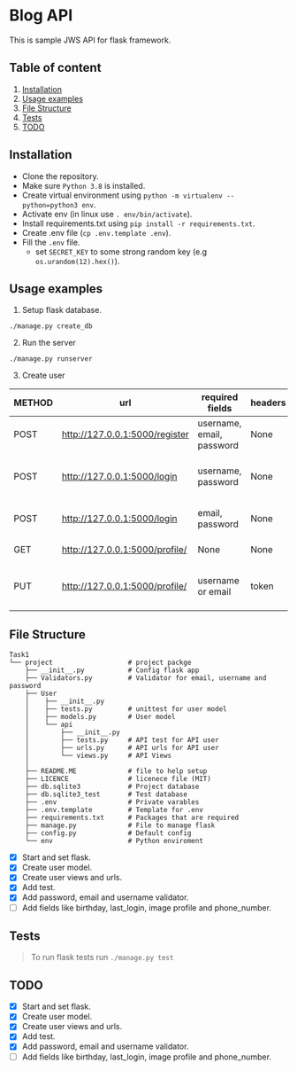 # Blog API

This is sample JWS API for flask framework.

## Table of content

1. [Installation](#installation)
2. [Usage examples](#usage-examples)
3. [File Structure](#file-structure)
4. [Tests](#tests)
5. [TODO](#todo)

<a name="installation"></a>

## Installation

- Clone the repository.
- Make sure `Python 3.8` is installed.
- Create virtual environment using `python -m virtualenv --python=python3 env`.
- Activate env (in linux use `. env/bin/activate`).
- Install requirements.txt using `pip install -r requirements.txt`.
- Create .env file (`cp .env.template .env`).
- Fill the `.env` file.
    - set `SECRET_KEY` to some strong random key (e.g `os.urandom(12).hex()`).

<a name="usage-examples"></a>

## Usage examples

1. Setup flask database.

`./manage.py create_db`

2. Run the server

`./manage.py runserver`

3. Create user

|METHOD|             url                 | required fields|headers|description|
  |------|---------------------------------|----------------| --- |---| 
| POST | http://127.0.0.1:5000/register  | username, email, password| None|Create user| 
| POST | http://127.0.0.1:5000/login     | username, password| None |Login via username and password|
| POST | http://127.0.0.1:5000/login     | email, password| None| Login via email and password|
| GET  | http://127.0.0.1:5000/profile/<user-id> | None | None| Get user info |
| PUT  | http://127.0.0.1:5000/profile/ | username or email | token|Edit my profile (auth token required) |

<a name="file-sturcture"></a>

## File Structure

```
Task1
└── project                   # project packge
    ├── __init__.py           # Config flask app 
    ├── Validators.py         # Validator for email, username and password
    ├── User
    │    ├── __init__.py
    │    ├── tests.py         # unittest for user model
    │    ├── models.py        # User model
    │    └── api
    │        ├── __init__.py  
    │        ├── tests.py     # API test for API user
    │        ├── urls.py      # API urls for API user
    │        └── views.py     # API Views
    │
    ├── README.ME             # file to help setup
    ├── LICENCE               # licenece file (MIT)
    ├── db.sqlite3            # Project database
    ├── db.sqlite3_test       # Test database
    ├── .env                  # Private varables 
    ├── .env.template         # Template for .env
    ├── requirements.txt      # Packages that are required
    ├── manage.py             # File to manage flask
    ├── config.py             # Default config 
    └── env                   # Python enviroment
```

- [X] Start and set flask.
- [X] Create user model.
- [X] Create user views and urls.
- [X] Add test.
- [X] Add password, email and username validator.
- [ ] Add fields like birthday, last_login, image profile and phone_number.

<a name="tests"></a>

## Tests

> To run flask tests run `./manage.py test`

<a name="todo"></a>

## TODO

- [X] Start and set flask.
- [X] Create user model.
- [X] Create user views and urls.
- [X] Add test.
- [X] Add password, email and username validator.
- [ ] Add fields like birthday, last_login, image profile and phone_number.

